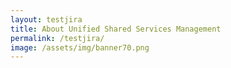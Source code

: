 ```yaml
---
layout: testjira
title: About Unified Shared Services Management
permalink: /testjira/
image: /assets/img/banner70.png
---
```

